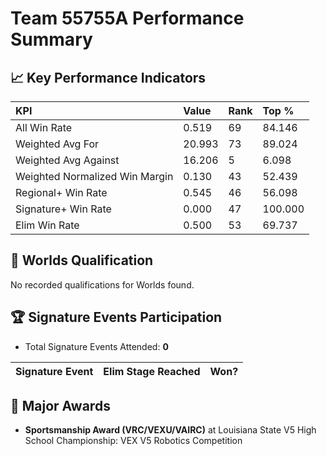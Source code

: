 # Team 55755A Performance Summary

## 📈 Key Performance Indicators
| KPI | Value | Rank | Top % |
|:---|:-----|:----|:-----|
| All Win Rate | 0.519 | 69 | 84.146 |
| Weighted Avg For | 20.993 | 73 | 89.024 |
| Weighted Avg Against | 16.206 | 5 | 6.098 |
| Weighted Normalized Win Margin | 0.130 | 43 | 52.439 |
| Regional+ Win Rate | 0.545 | 46 | 56.098 |
| Signature+ Win Rate | 0.000 | 47 | 100.000 |
| Elim Win Rate | 0.500 | 53 | 69.737 |


## 🎯 Worlds Qualification
No recorded qualifications for Worlds found.

## 🏆 Signature Events Participation
- Total Signature Events Attended: **0**

| Signature Event | Elim Stage Reached | Won? |
|:----------------|:-------------------|:----|


## 🥇 Major Awards
- **Sportsmanship Award (VRC/VEXU/VAIRC)** at Louisiana State V5 High School Championship: VEX V5 Robotics Competition

